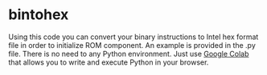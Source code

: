# bintohex

Using this code you can convert your binary instructions to Intel hex format file in order to initialize ROM component.
An example is provided in the .py file.
There is no need to any Python environment. Just use [Google Colab](www.colab.new) that allows you to write and execute Python in your browser.
